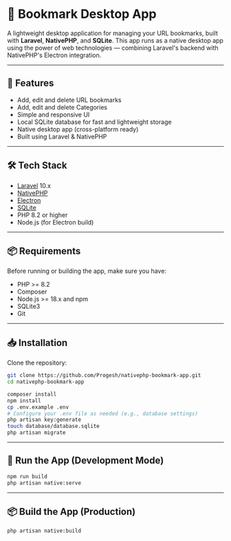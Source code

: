 # 🔖 Bookmark Desktop App

A lightweight desktop application for managing your URL bookmarks, built with **Laravel**, **NativePHP**, and **SQLite**. This app runs as a native desktop app using the power of web technologies — combining Laravel's backend with NativePHP's Electron integration.

---

## 🚀 Features

- Add, edit and delete URL bookmarks
- Add, edit and delete Categories 
- Simple and responsive UI
- Local SQLite database for fast and lightweight storage
- Native desktop app (cross-platform ready)
- Built using Laravel & NativePHP

---

## 🛠️ Tech Stack

- [Laravel](https://laravel.com/) 10.x
- [NativePHP](https://nativephp.com/)
- [Electron](https://www.electronjs.org/)
- [SQLite](https://www.sqlite.org/)
- PHP 8.2 or higher
- Node.js (for Electron build)

---

## 📦 Requirements

Before running or building the app, make sure you have:

- PHP >= 8.2
- Composer
- Node.js >= 18.x and npm
- SQLite3
- Git

---

## 📥 Installation

Clone the repository:

```bash
git clone https://github.com/Progesh/nativephp-bookmark-app.git
cd nativephp-bookmark-app

composer install
npm install
cp .env.example .env
# Configure your .env file as needed (e.g., database settings)
php artisan key:generate
touch database/database.sqlite
php artisan migrate
```

---

## 🧪 Run the App (Development Mode)

```bash
npm run build
php artisan native:serve
```

---

## 📦 Build the App (Production)

```bash
php artisan native:build
```

